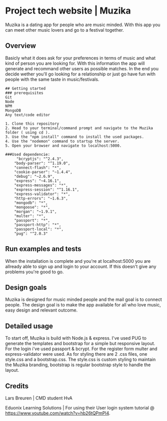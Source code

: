 # Project tech website | Muzika
Muzika is a dating app for people who are music minded.
With this app you can meet other music lovers and go to a festival together.

## Overview
Basicly what it does ask for your preferences in terms of music and what kind of person you are looking for.
With this information the app will generate and recommand other users as possible matches.
In the end you decide wether you'll go looking for a relationship or just go have fun with people with the same taste in music/festivals.

```
## Getting started
### prerequisites
Git
Node
NPM
MongoDB
Any text/code editor

1. Clone this repository
2. Head to your terminal/command prompt and navigate to the Muzika folder ( using cd ).
3. Use the "npm install" command to install the used packages.
4. Use the "nodemon" command to startup the server.
5. Open your browser and navigate to localhost:5000.

###Used dependencie:
     "bcryptjs": "^2.4.3",
    "body-parser": "^1.19.0",
    "connect-flash": "*",
    "cookie-parser": "~1.4.4",
    "debug": "~2.6.9",
    "express": "~4.16.1",
    "express-messages": "*",
    "express-session": "^1.16.1",
    "express-validator": "*",
    "http-errors": "~1.6.3",
    "mongodb": "*",
    "mongoose": "*",
    "morgan": "~1.9.1",
    "multer": "*",
    "passport": "*",
    "passport-http": "*",
    "passport-local": "*",
    "pug": "^2.0.3"

```

## Run examples and tests
When the installation is complete and you're at localhost:5000 you are allready able to sign up and login to your account.
If this doesn't give any problems you're good to go. 

## Design goals
Muzika is designed for music minded people and the mail goal is to connect people. The design goal is to make the app available for all who love music, easy design and relevant outcome.

## Detailed usage 
To start off, Muzika is build with Node.js & express. I've used PUG to generate the templates and bootstrap for a simple but responsive layout. For the login  i've used passport & bcrypt. For the register form multer and express-validator were used.
As for styling there are 2 .css files, one style.css and a bootstrap.css. 
The style.css is custom styling to maintain the Muzika branding, bootstrap is regular bootstrap style to handle the layout.

## Credits
Lars Breuren | CMD student HvA

Eduonix Learning Solutions | For using their User login system tutorial @ https://www.youtube.com/watch?v=hb26tQPmPl4.



